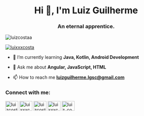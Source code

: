 <h1 align="center">Hi 👋, I'm Luiz Guilherme</h1>
<h3 align="center">An eternal apprentice.</h3>

<p align="left"> <img src="https://komarev.com/ghpvc/?username=luizcostaa&label=Profile%20views&color=0e75b6&style=flat" alt="luizcostaa" /> </p>

<p align="left"> <a href="https://twitter.com/luixxxcosta" target="blank"><img src="https://img.shields.io/twitter/follow/luixxxcosta?logo=twitter&style=for-the-badge" alt="luixxxcosta" /></a> </p>

- 🌱 I’m currently learning **Java, Kotlin, Android Development**

- 💬 Ask me about **Angular, JavaScript, HTML**

- 📫 How to reach me **luizguilherme.lgsc@gmail.com**

<p align="left">
<h3 align="left">Connect with me:</h3>
<a href="https://dev.to/luizcostaa" target="blank"><img align="center" src="https://cdn.jsdelivr.net/npm/simple-icons@3.0.1/icons/dev-dot-to.svg" alt="luizcostaa" height="30" width="40" /></a>
<a href="https://twitter.com/luixxxcosta" target="blank"><img align="center" src="https://cdn.jsdelivr.net/npm/simple-icons@3.0.1/icons/twitter.svg" alt="luixxxcosta" height="30" width="40" /></a>
<a href="https://linkedin.com/in/luizcostaa" target="blank"><img align="center" src="https://cdn.jsdelivr.net/npm/simple-icons@3.0.1/icons/linkedin.svg" alt="luizcostaa" height="30" width="40" /></a>
<a href="https://stackoverflow.com/users/luixxxcosta" target="blank"><img align="center" src="https://cdn.jsdelivr.net/npm/simple-icons@3.0.1/icons/stackoverflow.svg" alt="luixxxcosta" height="30" width="40" /></a>
<a href="https://instagram.com/luiz_costaa" target="blank"><img align="center" src="https://cdn.jsdelivr.net/npm/simple-icons@3.0.1/icons/instagram.svg" alt="luiz_costaa" height="30" width="40" /></a>
</p>
